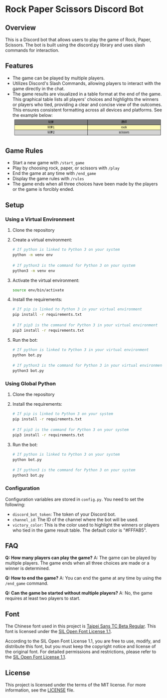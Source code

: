 # Rock Paper Scissors Discord Bot

## Overview

This is a Discord bot that allows users to play the game of Rock, Paper, Scissors. The bot is built using the discord.py library and uses slash commands for interaction.

## Features

- The game can be played by multiple players.
- Utilizes Discord's Slash Commands, allowing players to interact with the game directly in the chat.
- The game results are visualized in a table format at the end of the game. This graphical table lists all players' choices and highlights the winners or players who tied, providing a clear and concise view of the outcomes. This ensures consistent formatting across all devices and platforms. See the example below:
![Game Result Table Example](./assets/table.png)

## Game Rules

- Start a new game with `/start_game`
- Play by choosing rock, paper, or scissors with `/play`
- End the game at any time with `/end_game`
- Display the game rules with `/rules`
- The game ends when all three choices have been made by the players or the game is forcibly ended.

## Setup

### Using a Virtual Environment

1. Clone the repository
2. Create a virtual environment:

    ```bash
    # If python is linked to Python 3 on your system
    python -m venv env

    # If python3 is the command for Python 3 on your system
    python3 -m venv env
    ```

3. Activate the virtual environment:

    ```bash
    source env/bin/activate
    ```

4. Install the requirements:

    ```bash
    # If pip is linked to Python 3 in your virtual environment
    pip install -r requirements.txt

    # If pip3 is the command for Python 3 in your virtual environment
    pip3 install -r requirements.txt
    ```

5. Run the bot:

    ```bash
    # If python is linked to Python 3 in your virtual environment
    python bot.py

    # If python3 is the command for Python 3 in your virtual environment
    python3 bot.py
    ```

### Using Global Python

1. Clone the repository
2. Install the requirements:

    ```bash
    # If pip is linked to Python 3 on your system
    pip install -r requirements.txt

    # If pip3 is the command for Python 3 on your system
    pip3 install -r requirements.txt
    ```

3. Run the bot:

    ```bash
    # If python is linked to Python 3 on your system
    python bot.py

    # If python3 is the command for Python 3 on your system
    python3 bot.py
    ```

### Configuration

Configuration variables are stored in `config.py`. You need to set the following:

- `discord_bot_token`: The token of your Discord bot.
- `channel_id`: The ID of the channel where the bot will be used.
- `victory_color`: This is the color used to highlight the winners or players who tied in the game result table. The default color is "#FFFAB5".

## FAQ

**Q: How many players can play the game?**
A: The game can be played by multiple players. The game ends when all three choices are made or a winner is determined.

**Q: How to end the game?**
A: You can end the game at any time by using the `/end_game` command.

**Q: Can the game be started without multiple players?**
A: No, the game requires at least two players to start.

## Font

The Chinese font used in this project is [Taipei Sans TC Beta Regular](https://sites.google.com/view/jtfoundry). This font is licensed under the [SIL Open Font License 1.1](https://opensource.org/license/OFL-1.1).

According to the SIL Open Font License 1.1, you are free to use, modify, and distribute this font, but you must keep the copyright notice and license of the original font. For detailed permissions and restrictions, please refer to the [SIL Open Font License 1.1](https://opensource.org/license/OFL-1.1).

## License

This project is licensed under the terms of the MIT license. For more information, see the [LICENSE](./LICENSE) file.
